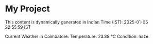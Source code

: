 # My Project

This content is dynamically generated in Indian Time (IST): 2025-01-05 22:55:59 IST


Current Weather in Coimbatore:
Temperature: 23.88 °C
Condition: haze
